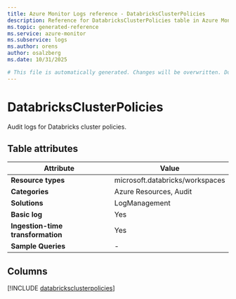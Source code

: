 ```yaml
---
title: Azure Monitor Logs reference - DatabricksClusterPolicies
description: Reference for DatabricksClusterPolicies table in Azure Monitor Logs.
ms.topic: generated-reference
ms.service: azure-monitor
ms.subservice: logs
ms.author: orens
author: osalzberg
ms.date: 10/31/2025

# This file is automatically generated. Changes will be overwritten. Do not change this file directly.
---
```


# DatabricksClusterPolicies

Audit logs for Databricks cluster policies.


## Table attributes

|Attribute|Value|
|---|---|
|**Resource types**|microsoft.databricks/workspaces|
|**Categories**|Azure Resources, Audit|
|**Solutions**| LogManagement|
|**Basic log**|Yes|
|**Ingestion-time transformation**|Yes|
|**Sample Queries**|-|



## Columns
  
[!INCLUDE [databricksclusterpolicies](~/reusable-content/ce-skilling/azure/includes/azure-monitor/reference/tables/databricksclusterpolicies-include.md)]
